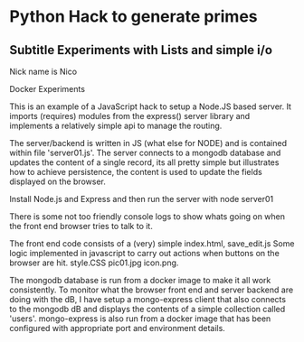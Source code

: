 # Python Hack to generate primes
## Subtitle  Experiments with Lists and simple i/o

Nick name is Nico

Docker Experiments 

This is an example of a JavaScript hack to setup a Node.JS based server. It imports (requires)
modules from the express() server library and implements a relatively simple api to manage the
routing.  

The server/backend is written in JS (what else for NODE) and is contained within file 'server01.js'. 
The server connects to a mongodb database and updates the content of a single record, its all pretty simple 
but illustrates how to achieve persistence, the content is used to update the fields displayed on the browser.

Install Node.js and Express and then run the server with
node server01

There is some not too friendly console logs to show whats going on when the front end
browser tries to talk to it.

The front end code consists of a (very) simple 
index.html, 
save_edit.js    Some logic implemented in javascript to carry out actions when buttons on the browser are hit.
style.CSS
pic01.jpg
icon.png.

The mongodb database is run from a docker image to make it all work consistently.
To monitor what the browser front end and server backend are doing with the dB, I have setup a mongo-express client
that also connects to the mongodb dB and displays the contents of a simple collection called 'users'.
mongo-express is also run from a docker image that has been configured with appropriate port and environment details.
